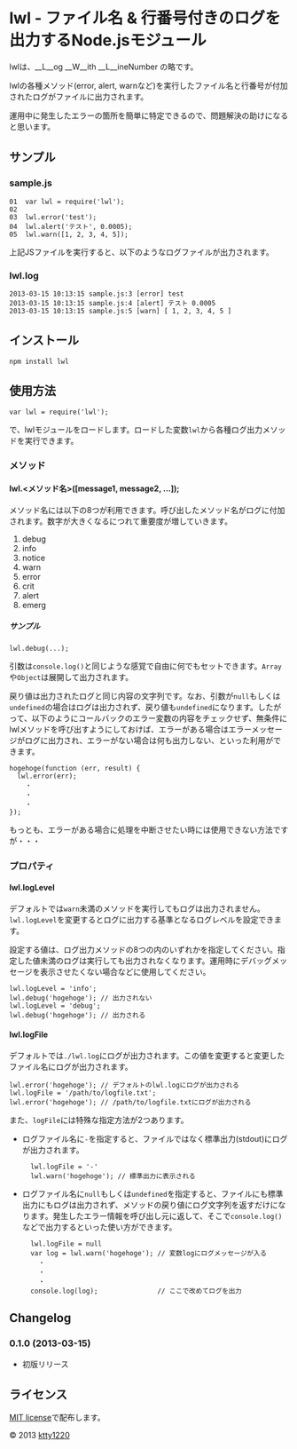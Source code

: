 # lwl - ファイル名 & 行番号付きのログを出力するNode.jsモジュール

lwlは、__L__og __W__ith __L__ineNumber の略です。

lwlの各種メソッド(error, alert, warnなど)を実行したファイル名と行番号が付加されたログがファイルに出力されます。

運用中に発生したエラーの箇所を簡単に特定できるので、問題解決の助けになると思います。

## サンプル

### sample.js

    01  var lwl = require('lwl');
    02
    03  lwl.error('test');
    04  lwl.alert('テスト', 0.0005);
    05  lwl.warn([1, 2, 3, 4, 5]);

上記JSファイルを実行すると、以下のようなログファイルが出力されます。

### lwl.log

    2013-03-15 10:13:15 sample.js:3 [error] test
    2013-03-15 10:13:15 sample.js:4 [alert] テスト 0.0005
    2013-03-15 10:13:15 sample.js:5 [warn] [ 1, 2, 3, 4, 5 ]

## インストール

    npm install lwl

## 使用方法

    var lwl = require('lwl');

で、lwlモジュールをロードします。ロードした変数`lwl`から各種ログ出力メソッドを実行できます。

### メソッド

#### lwl.\<メソッド名>([message1, message2, ...]);

メソッド名には以下の8つが利用できます。呼び出したメソッド名がログに付加されます。数字が大きくなるにつれて重要度が増していきます。

1. debug
2. info
3. notice
4. warn
5. error
6. crit
7. alert
8. emerg

##### サンプル

    lwl.debug(...);

引数は`console.log()`と同じような感覚で自由に何でもセットできます。`Array`や`Object`は展開して出力されます。

戻り値は出力されたログと同じ内容の文字列です。なお、引数が`null`もしくは`undefined`の場合はログは出力されず、戻り値も`undefined`になります。したがって、以下のようにコールバックのエラー変数の内容をチェックせず、無条件にlwlメソッドを呼び出すようにしておけば、エラーがある場合はエラーメッセージがログに出力され、エラーがない場合は何も出力しない、といった利用ができます。

    hogehoge(function (err, result) {
      lwl.error(err);
        ・
        ・
        ・
    });

もっとも、エラーがある場合に処理を中断させたい時には使用できない方法ですが・・・

### プロパティ

#### lwl.logLevel

デフォルトでは`warn`未満のメソッドを実行してもログは出力されません。`lwl.logLevel`を変更するとログに出力する基準となるログレベルを設定できます。

設定する値は、ログ出力メソッドの8つの内のいずれかを指定してください。指定した値未満のログは実行しても出力されなくなります。運用時にデバッグメッセージを表示させたくない場合などに使用してください。

    lwl.logLevel = 'info';
    lwl.debug('hogehoge'); // 出力されない
    lwl.logLevel = 'debug';
    lwl.debug('hogehoge'); // 出力される

#### lwl.logFile

デフォルトでは`./lwl.log`にログが出力されます。この値を変更すると変更したファイル名にログが出力されます。

    lwl.error('hogehoge'); // デフォルトのlwl.logにログが出力される
    lwl.logFile = '/path/to/logfile.txt';
    lwl.error('hogehoge'); // /path/to/logfile.txtにログが出力される

また、`logFile`には特殊な指定方法が2つあります。

* ログファイル名に`-`を指定すると、ファイルではなく標準出力(stdout)にログが出力されます。

        lwl.logFile = '-'
        lwl.warn('hogehoge'); // 標準出力に表示される

* ログファイル名に`null`もしくは`undefined`を指定すると、ファイルにも標準出力にもログは出力されず、メソッドの戻り値にログ文字列を返すだけになります。発生したエラー情報を呼び出し元に返して、そこで`console.log()`などで出力するといった使い方ができます。

        lwl.logFile = null
        var log = lwl.warn('hogehoge'); // 変数logにログメッセージが入る
          ・
          ・
          ・
        console.log(log);               // ここで改めてログを出力

## Changelog

### 0.1.0 (2013-03-15)

* 初版リリース

## ライセンス

[MIT license](http://www.opensource.org/licenses/mit-license)で配布します。

&copy; 2013 [ktty1220](mailto:ktty1220@gmail.com)
